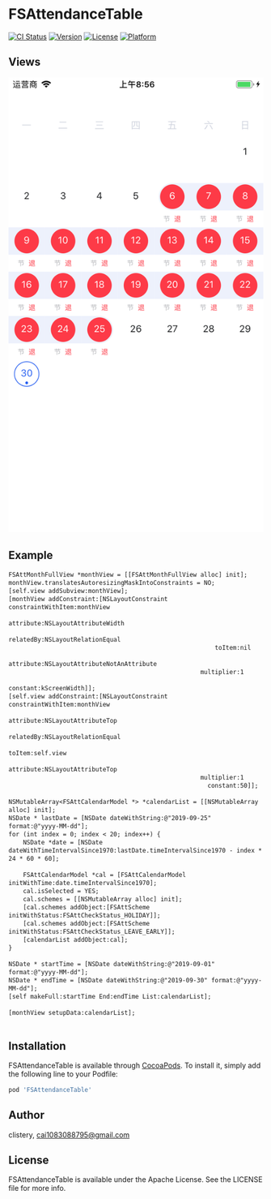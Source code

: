 # FSAttendanceTable

[![CI Status](https://img.shields.io/travis/clistery/FSAttendanceTable.svg?style=flat)](https://travis-ci.org/clistery/FSAttendanceTable)
[![Version](https://img.shields.io/cocoapods/v/FSAttendanceTable.svg?style=flat)](https://cocoapods.org/pods/FSAttendanceTable)
[![License](https://img.shields.io/cocoapods/l/FSAttendanceTable.svg?style=flat)](https://cocoapods.org/pods/FSAttendanceTable)
[![Platform](https://img.shields.io/cocoapods/p/FSAttendanceTable.svg?style=flat)](https://cocoapods.org/pods/FSAttendanceTable)

## Views
![](./screen/screen.png)

## Example
```Object-C
FSAttMonthFullView *monthView = [[FSAttMonthFullView alloc] init];
monthView.translatesAutoresizingMaskIntoConstraints = NO;
[self.view addSubview:monthView];
[monthView addConstraint:[NSLayoutConstraint constraintWithItem:monthView
                                                      attribute:NSLayoutAttributeWidth
                                                      relatedBy:NSLayoutRelationEqual
                                                         toItem:nil
                                                      attribute:NSLayoutAttributeNotAnAttribute
                                                     multiplier:1
                                                       constant:kScreenWidth]];
[self.view addConstraint:[NSLayoutConstraint constraintWithItem:monthView
                                                      attribute:NSLayoutAttributeTop
                                                      relatedBy:NSLayoutRelationEqual
                                                         toItem:self.view
                                                      attribute:NSLayoutAttributeTop
                                                     multiplier:1
                                                       constant:50]];

NSMutableArray<FSAttCalendarModel *> *calendarList = [[NSMutableArray alloc] init];
NSDate * lastDate = [NSDate dateWithString:@"2019-09-25" format:@"yyyy-MM-dd"];
for (int index = 0; index < 20; index++) {
    NSDate *date = [NSDate dateWithTimeIntervalSince1970:lastDate.timeIntervalSince1970 - index * 24 * 60 * 60];

    FSAttCalendarModel *cal = [FSAttCalendarModel initWithTime:date.timeIntervalSince1970];
    cal.isSelected = YES;
    cal.schemes = [[NSMutableArray alloc] init];
    [cal.schemes addObject:[FSAttScheme initWithStatus:FSAttCheckStatus_HOLIDAY]];
    [cal.schemes addObject:[FSAttScheme initWithStatus:FSAttCheckStatus_LEAVE_EARLY]];
    [calendarList addObject:cal];
}

NSDate * startTime = [NSDate dateWithString:@"2019-09-01" format:@"yyyy-MM-dd"];
NSDate * endTime = [NSDate dateWithString:@"2019-09-30" format:@"yyyy-MM-dd"];
[self makeFull:startTime End:endTime List:calendarList];

[monthView setupData:calendarList];
                                                       
```

## Installation

FSAttendanceTable is available through [CocoaPods](https://cocoapods.org). To install
it, simply add the following line to your Podfile:

```ruby
pod 'FSAttendanceTable'
```

## Author

clistery, cai1083088795@gmail.com

## License

FSAttendanceTable is available under the Apache License. See the LICENSE file for more info.
